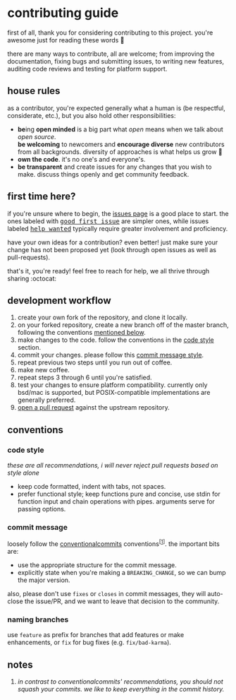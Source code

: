 # contributing guide

first of all, thank you for considering contributing to this project. you're awesome just for reading these words :purple_heart:

there are many ways to contribute, all are welcome; from improving the documentation, fixing bugs and submitting issues,
to writing new features, auditing code reviews and testing for platform support.


## house rules

as a contributor, you're expected generally what a human is (be respectful, considerate, etc.), but you also hold
other responsibilities:

- **be**ing **open minded** is a big part what *open* means when we talk about *open source*.  
**be welcoming** to newcomers and **encourage diverse** new contributors from all backgrounds.
diversity of approaches is what helps us grow :seedling:
- **own the code**. it's no one's and everyone's. 
- **be transparent** and create issues for any changes that you wish to make. discuss things openly and get community feedback.


## first time here?

if you're unsure where to begin, the [issues page][2] is a good place to start.
the ones labeled with <kbd>[good first issue][1]</kbd> are simpler ones, while issues labeled
<kbd>[help wanted][4]</kbd> typically require greater involvement and proficiency.

have your own ideas for a contribution? even better! just make sure your change has not been proposed yet (look through
open issues as well as pull-requests).

that's it, you're ready! feel free to reach for help, we all thrive through sharing :octocat:


## development workflow

1. create your own fork of the repository, and clone it locally.
1. on your forked repository, create a new branch off of the master branch, following the conventions [mentioned below][13].
1. make changes to the code. follow the conventions in the [code style][10] section.
1. commit your changes. please follow this [commit message style][11].
1. repeat previous two steps until you run out of coffee.
1. make new coffee.
1. repeat steps 3 through 6 until you're satisfied.
1. test your changes to ensure platform compatibility. currently only bsd/mac is supported, but POSIX-compatible
implementations are generally preferred.
1. [open a pull request][3] against the upstream repository.


## conventions

### code style

*these are all recommendations, i will never reject pull requests based on style alone*

- keep code formatted, indent with tabs, not spaces.
- prefer functional style; keep functions pure and concise, use stdin for function input and chain operations with pipes.
arguments serve for passing options.


### commit message

loosely follow the [conventionalcommits][5] conventions<sup>\[[1][7]]</sup>. the important bits are:

- use the appropriate structure for the commit message.
- explicitly state when you're making a `BREAKING_CHANGE`, so we can bump the major version.

also, please don't use `fixes` or `closes` in commit messages, they will auto-close the issue/PR, and we want to leave 
that decision to the community.


### naming branches

use `feature` as prefix for branches that add features or make enhancements, or `fix` for bug fixes (e.g. `fix/bad-karma`).


## notes

1. *in contrast to conventionalcommits' recommendations, you should not squash your commits. we like to keep everything
in the commit history.*





[1]: https://github.com/eliranmal/vue-cli-template-dev-server/labels/good%20first%20issue
[2]: https://github.com/eliranmal/vue-cli-template-dev-server/issues
[3]: https://github.com/eliranmal/vue-cli-template-dev-server/compare
[4]: https://github.com/eliranmal/vue-cli-template-dev-server/labels/help%20wanted
[5]: https://www.conventionalcommits.org/
[7]: #notes
[10]: #code-style
[11]: #commit-message
[12]: #pull-requests
[13]: #naming-branches

